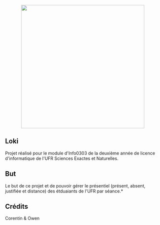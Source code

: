 <p align="center"><a href="https://laravel.com" target="_blank"><img src="https://raw.githubusercontent.com/laravel/art/master/logo-lockup/5%20SVG/2%20CMYK/1%20Full%20Color/laravel-logolockup-cmyk-red.svg" width="400"></a></p>

## Loki

Projet réalisé pour le module d'Info0303 de la deuxième année de licence d'informatique de l'UFR Sciences Exactes et Naturelles.


## But

Le but de ce projet et de pouvoir gérer le présentiel (présent, absent, justifiée et distance) des étduaiants de l'UFR par séance.*

## Crédits

Corentin & Owen

